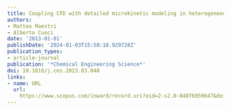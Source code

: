 ```yaml
---
title: Coupling CFD with detailed microkinetic modeling in heterogeneous catalysis
authors:
- Matteo Maestri
- Alberto Cuoci
date: '2013-01-01'
publishDate: '2024-01-03T15:58:18.929728Z'
publication_types:
- article-journal
publication: '*Chemical Engineering Science*'
doi: 10.1016/j.ces.2013.03.048
links:
- name: URL
  url: 
    https://www.scopus.com/inward/record.uri?eid=2-s2.0-84876959647&doi=10.1016%2fj.ces.2013.03.048&partnerID=40&md5=62a298ac5db57e20b43070ddd8c75b8a
---
```

